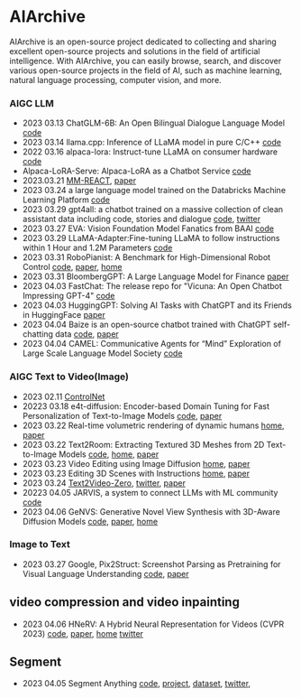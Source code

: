 # AIArchive
AIArchive is an open-source project dedicated to collecting and sharing excellent open-source projects and solutions in the field of artificial intelligence. With AIArchive, you can easily browse, search, and discover various open-source projects in the field of AI, such as machine learning, natural language processing, computer vision, and more.

### AIGC LLM

- 2023 03.13 ChatGLM-6B: An Open Bilingual Dialogue Language Model [code](https://github.com/THUDM/ChatGLM-6B)
- 2023 03.14 llama.cpp: Inference of LLaMA model in pure C/C++ [code](https://github.com/ggerganov/llama.cpp)
- 2022 03.16 alpaca-lora: Instruct-tune LLaMA on consumer hardware [code](https://github.com/tloen/alpaca-lora)
- Alpaca-LoRA-Serve: Alpaca-LoRA as a Chatbot Service [code](https://github.com/deep-diver/Alpaca-LoRA-Serve)
- 2023.03.21 [MM-REACT](https://github.com/microsoft/MM-REACT), [paper](https://arxiv.org/abs/2303.11381)
- 2023 03.24 a large language model trained on the Databricks Machine Learning Platform [code](https://github.com/databrickslabs/dolly)
- 2023 03.29 gpt4all: a chatbot trained on a massive collection of clean assistant data including code, stories and dialogue [code](https://github.com/nomic-ai/gpt4all), [twitter](https://twitter.com/omarsar0/status/1640858425381855232)
- 2023 03.27 EVA: Vision Foundation Model Fanatics from BAAI [code](https://github.com/baaivision/EVA)
- 2023 03.29 LLaMA-Adapter:Fine-tuning LLaMA to follow instructions within 1 Hour and 1.2M Parameters [code](https://github.com/ZrrSkywalker/LLaMA-Adapter)
- 2023 03.31 RoboPianist: A Benchmark for High-Dimensional Robot Control [code](https://github.com/google-research/robopianist), [paper](https://kzakka.com/robopianist/robopianist.pdf), [home](https://kzakka.com/robopianist/)
- 2023 03.31 BloombergGPT: A Large Language Model for Finance [paper](https://arxiv.org/abs/2303.17564)
- 2023 04.03 FastChat: The release repo for "Vicuna: An Open Chatbot Impressing GPT-4" [code](https://github.com/lm-sys/FastChat)
- 2023 04.03 HuggingGPT: Solving AI Tasks with ChatGPT and its Friends in HuggingFace [paper](https://arxiv.org/abs/2303.17580)
- 2023 04.04 Baize is an open-source chatbot trained with ChatGPT self-chatting data [code](https://github.com/project-baize/baize), [paper](https://arxiv.org/abs/2304.01196)
- 2023 04.04 CAMEL: Communicative Agents for “Mind” Exploration of Large Scale Language Model Society [code](https://github.com/lightaime/camel)



### AIGC Text to Video(Image)

- 2023 02.11 [ControlNet](https://github.com/lllyasviel/ControlNet)
- 20223 03.18 e4t-diffusion: Encoder-based Domain Tuning for Fast Personalization of Text-to-Image Models [code](https://github.com/mkshing/e4t-diffusion), [paper](https://arxiv.org/abs/2302.12228)
- 2023 03.22 Real-time volumetric rendering of dynamic humans  [home](https://real-time-humans.github.io/), [paper](https://arxiv.org/abs/2303.11898)
-  2023 03.22 Text2Room: Extracting Textured 3D Meshes from 2D Text-to-Image Models [code](https://github.com/lukasHoel/text2room), [home](https://lukashoel.github.io/text-to-room/), [paper](https://arxiv.org/abs/2303.11989)
- 2023 03.23 Video Editing using Image Diffusion [home](https://duyguceylan.github.io/pix2video.github.io/), [paper](https://arxiv.org/abs/2303.12688)
- 2023 03.23 Editing 3D Scenes with Instructions [home](https://instruct-nerf2nerf.github.io/), [paper](https://arxiv.org/abs/2303.12789)
- 2023 03.24 [Text2Video-Zero](https://github.com/Picsart-AI-Research/Text2Video-Zero), [twitter](https://twitter.com/_akhaliq/status/1639062868850266112), [paper](https://arxiv.org/abs/2303.13439)
- 20223 04.05 JARVIS, a system to connect LLMs with ML community [code](https://github.com/microsoft/JARVIS)
- 2023 04.06 GeNVS: Generative Novel View Synthesis with
3D-Aware Diffusion Models [code](https://github.com/NVlabs/genvs), [paper](https://arxiv.org/abs/2304.02602), [home](https://nvlabs.github.io/genvs/)



### Image to Text

- 2023 03.27 Google, Pix2Struct: Screenshot Parsing as Pretraining for Visual Language Understanding [code](https://github.com/google-research/pix2struct), [paper](https://arxiv.org/abs/2210.03347)


## video compression and video inpainting

- 2023 04.06 HNeRV: A Hybrid Neural Representation for Videos (CVPR 2023) [code](https://github.com/haochen-rye/HNeRV), [paper](https://arxiv.org/abs/2304.02633), [home](https://haochen-rye.github.io/HNeRV/) [twitter](https://twitter.com/_akhaliq/status/1643815982283083777)


## Segment
- 2023 04.05 Segment Anything [code](https://github.com/facebookresearch/segment-anything), [project](https://segment-anything.com/), [dataset](https://segment-anything.com/dataset/index.html), [twitter](https://twitter.com/MetaAI/status/1643599800414380038), 